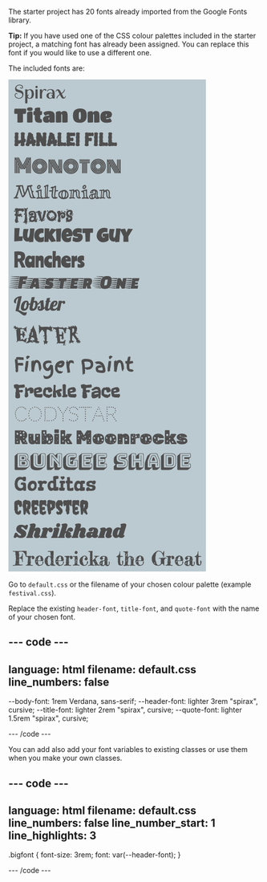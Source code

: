 The starter project has 20 fonts already imported from the Google Fonts library. 

**Tip:** If you have used one of the CSS colour palettes included in the starter project, a matching font has already been assigned. You can replace this font if you would like to use a different one.  

The included fonts are: 

![alt=""](images/font-list.png)

Go to `default.css` or the filename of your chosen colour palette (example `festival.css`). 

Replace the existing `header-font`, `title-font`, and `quote-font` with the name of your chosen font.

--- code ---
---
language: html
filename: default.css
line_numbers: false
---
  --body-font: 1rem Verdana, sans-serif;
  --header-font: lighter 3rem "spirax", cursive;
  --title-font: lighter 2rem "spirax", cursive;
  --quote-font: lighter 1.5rem "spirax", cursive;

--- /code ---
 
You can add also add your font variables to existing classes or use them when you make your own classes.

--- code ---
---
language: html
filename: default.css
line_numbers: false
line_number_start: 1
line_highlights: 3
---
.bigfont {
  font-size: 3rem;
  font: var(--header-font);
}

--- /code ---


